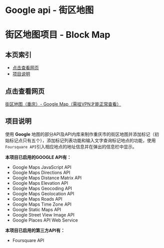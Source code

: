 Google api - 街区地图
=======
# 街区地图项目 - Block Map

## <i class="icon-list"></i> 本页索引

* [点击查看网页](#点击查看网页)
* [项目说明](#项目说明)

## 点击查看网页

[街区地图（重庆）- Google Map（需挂VPN才能正常查看）](https://www.vernonn.com/udacity/project-four/index)

## 项目说明

使用 **Google** 地图的部分API及API内库来制作重庆市的街区地图并添加标记（初始标记点只有五个），添加标记列表功能和输入文字查询标记地点的功能，使用`Foursquare API`引入相应地点的地址信息并在弹出的信息栏中显示。


**本项目已启用的GOOGLE API有：**
-  Google Maps JavaScript API
-  Google Maps Directions API
-  Google Maps Distance Matrix API
-  Google Maps Elevation API
-  Google Maps Geocoding API
-  Google Maps Geolocation API
-  Google Maps Roads API
-  Google Maps Time Zone API
-  Google Static Maps API
-  Google Street View Image API
-  Google Places API Web Service

**本项目已启用的第三方API有：**
-  Foursquare API
